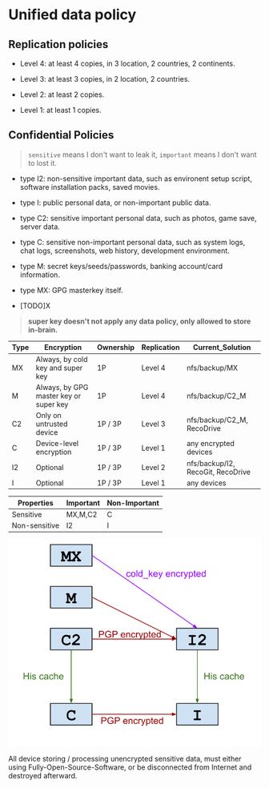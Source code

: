 # Unified data policy

## Replication policies

- Level 4: at least 4 copies, in 3 location, 2 countries, 2 continents. 

- Level 3: at least 3 copies, in 2 location, 2 countries. 

- Level 2: at least 2 copies. 

- Level 1: at least 1 copies. 

## Confidential Policies

> `sensitive` means I don't want to leak it, `important` means I don't want to lost it. 

- type I2: non-sensitive important data, such as environent setup script, software installation packs, saved movies.

- type I: public personal data, or non-important public data.

- type C2: sensitive important personal data, such as photos, game save, server data.

- type C: sensitive non-important personal data, such as system logs, chat logs, screenshots, web history, development environment.

- type M: secret keys/seeds/passwords, banking account/card information.

- type MX: GPG masterkey itself. 

- [TODO]X

> **super key doesn't not apply any data policy, only allowed to store in-brain.** 

|Type|Encryption|Ownership|Replication|Current\_Solution|
|---|---|---|---|---|
|MX|Always, by cold key and super key|1P|Level 4|nfs/backup/MX|
|M|Always, by GPG master key or super key|1P|Level 4|nfs/backup/C2_M|
|C2|Only on untrusted device|1P / 3P|Level 3|nfs/backup/C2_M, RecoDrive|
|C|Device-level encryption|1P / 3P|Level 1|any encrypted devices|
|I2|Optional|1P / 3P|Level 2|nfs/backup/I2, RecoGit, RecoDrive|
|I|Optional|1P / 3P|Level 1|any devices|

|Properties|Important|Non-Important|
|---|---|---|
|Sensitive|MX,M,C2|C|
|Non-sensitive|I2|I|

![](./.res/reco-file-types.svg)

All device storing / processing unencrypted sensitive data, must either using Fully-Open-Source-Software, or be disconnected from Internet and destroyed afterward. 
